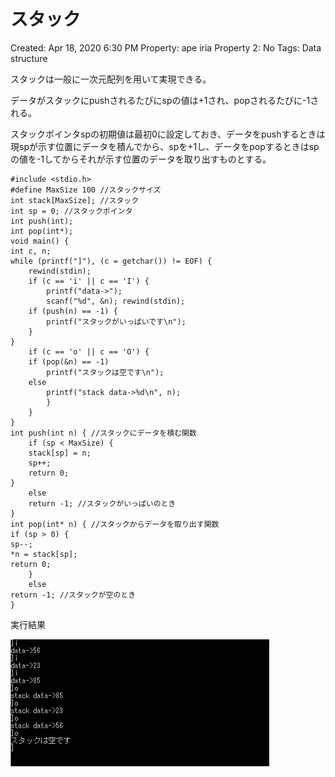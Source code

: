 # スタック

Created: Apr 18, 2020 6:30 PM
Property: ape iria
Property 2: No
Tags: Data structure

スタックは一般に一次元配列を用いて実現できる。

データがスタックにpushされるたびにspの値は+1され、popされるたびに-1される。

スタックポインタspの初期値は最初0に設定しておき、データをpushするときは現spが示す位置にデータを積んでから、spを+1し、データをpopするときはspの値を-1してからそれが示す位置のデータを取り出すものとする。

    #include <stdio.h>
    #define MaxSize 100 //スタックサイズ
    int stack[MaxSize]; //スタック
    int sp = 0; //スタックポインタ
    int push(int);
    int pop(int*);
    void main() {
    int c, n;
    while (printf("]"), (c = getchar()) != EOF) {
    	rewind(stdin);
    	if (c == 'i' || c == 'I') {
    		printf("data->");
    		scanf("%d", &n); rewind(stdin);
    	if (push(n) == -1) {
    		printf("スタックがいっぱいです\n");
    	}
    }
    	if (c == 'o' || c == 'O') {
    	if (pop(&n) == -1)
    		printf("スタックは空です\n");
    	else
    		printf("stack data->%d\n", n);
    		}
    	}
    }
    int push(int n) { //スタックにデータを積む関数
    	if (sp < MaxSize) {
    	stack[sp] = n;
    	sp++;
    	return 0;
    }
    	else
    	return -1; //スタックがいっぱいのとき
    }
    int pop(int* n) { //スタックからデータを取り出す関数
    if (sp > 0) {
    sp--;
    *n = stack[sp];
    return 0;
    	}
    	else
    return -1; //スタックが空のとき
    }

実行結果

![Untitled/_2020-04-18_182805.png](Untitled/_2020-04-18_182805.png)
